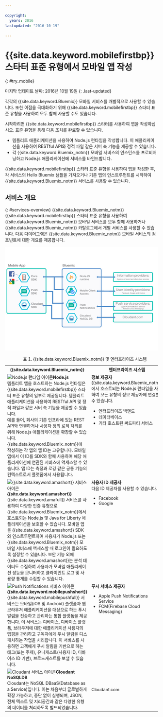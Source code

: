 ```yaml
---

copyright:
  years: 2016
lastupdated: "2016-10-19"

---
```


# {{site.data.keyword.mobilefirstbp}} 스타터 표준 유형에서 모바일 앱 작성
{: #try_mobile}

마지막 업데이트 날짜: 2016년 10월 19일
{: .last-updated}

각각의 {{site.data.keyword.Bluemix}} 모바일 서비스를 개별적으로 사용할 수 있습니다. 또한 이점을 극대화하기 위해 {{site.data.keyword.mobilefirstbp}} 스타터 표준 유형을 사용하여 모두 함께 사용할 수도 있습니다.

시작하려면 {{site.data.keyword.mobilefirstbp}} 스타터를 사용하여 앱을 작성하십시오. 표준 유형을 통해 다음 조치를 완료할 수 있습니다.

* 템플리트 애플리케이션을 사용하여 Node.js 런타임을 작성합니다. 이 애플리케이션을 사용하여 RESTful API와 정적 파일 같은 서버 측 기능을 제공할 수 있습니다. <!-- You can read more about operating this application in the Developing Mobile Backend section.-->
* 각 {{site.data.keyword.Bluemix_notm}} 모바일 서비스의 인스턴스를 프로비저닝하고 Node.js 애플리케이션에 서비스를 바인드합니다.

<!--
<img src="images/mf_boiler_icon.png" alt="Bluemix mobile services" width="500"> {{site.data.keyword.mobilefirstbp}} Starter boilerplate
-->

{{site.data.keyword.mobilefirstbp}} 스타터 표준 유형을 사용하여 앱을 작성한 후, 각 서비스의 Hello Bluemix 샘플을 가져오거나 기존 앱의 인스트루먼트를 시작하여 {{site.data.keyword.Bluemix_notm}} 서비스를 사용할 수 있습니다.


## 서비스 개요
{: #services-overview}
{{site.data.keyword.Bluemix_notm}} {{site.data.keyword.mobilefirstbp}} 스타터 표준 유형을 사용하여 {{site.data.keyword.Bluemix_notm}} 모바일 서비스를 모두 함께 사용하거나 {{site.data.keyword.Bluemix_notm}} 카탈로그에서 개별 서비스를 사용할 수 있습니다. 다음 다이어그램은 {{site.data.keyword.Bluemix_notm}} 모바일 서비스의 컴포넌트에 대한 개요를 제공합니다.

![{{site.data.keyword.Bluemix_notm}} 모바일 서비스 아키텍처](images/bms_architecture.jpg)

<table summary="이 표는 {{site.data.keyword.Bluemix_notm}} 모바일 서비스에 대해 설명합니다.">
<caption>표 1. {{site.data.keyword.Bluemix_notm}} 및 엔터프라이즈 시스템</caption>
<th>{{site.data.keyword.Bluemix_notm}}</th>
<th>엔터프라이즈 시스템</th>
<tr>
<td> <img src="images/i_js_64.png" alt="Node.js 런타임 아이콘"><b>Node.js</b> <br/> 템플리트 앱을 호스트하는 Node.js 런타임은 {{site.data.keyword.mobilefirstbp}} 스타터 표준 유형의 일부로 제공됩니다. 템플리트 애플리케이션을 사용하여 RESTful API 및 정적 파일과 같은 서버 측 기능을 제공할 수 있습니다. <br/>예를 들어, 회사의 기존 인프라에 있는 REST API와 연결하거나 사용자 정의 로직 처리를 위해 Node.js 애플리케이션을 확장할 수 있습니다. {{site.data.keyword.Bluemix_notm}}에 작성하는 각 앱의 앱 ID는 고유합니다. 모바일 앱에서 이 ID를 SDK와 함께 사용하여 해당 애플리케이션에 연관된 서비스에 액세스할 수 있습니다. 앱 ID는 측정과 로깅 같은 공통 기능의 컨텍스트로서 플랫폼에서 사용됩니다.
<!--You can read more about operating this application in the "Developing Mobile Backend" section.--></td>
<td valign="top"><b>정보 제공자</b> <br/>{{site.data.keyword.Bluemix_notm}}에서 호스트되는 Node.js 런타임을 사용하여 모든 유형의 정보 제공자에 연결할 수 있습니다.
<ul>
	<li>엔터프라이즈 백엔드</li>
	<li>데이터베이스 </li>
	<li>기타 호스트된 써드파티 서비스 </li>
</ul>
</td>
</tr>
<tr>
<td><img src="images/catalog_icons-05.png" alt="{{site.data.keyword.amashort}} 서비스 아이콘"> <b>{{site.data.keyword.amashort}}</b><br/>{{site.data.keyword.amafull}} 서비스를 사용하여 다양한 인증 유형으로 {{site.data.keyword.Bluemix_notm}}에서 호스트되는 Node.js 및 Java for Liberty 애플리케이션을 보호할 수 있습니다. 모바일 앱을 {{site.data.keyword.amashort}} SDK와 인스트루먼트하여 사용자가 Node.js 또는 {{site.data.keyword.Bluemix_notm}} 모바일 서비스에 액세스할 때 로그인이 필요하도록 설정할 수 있습니다. 보안 기능 외에 {{site.data.keyword.amashort}}는 분석 데이터도 수집하여 사용자가 모바일 애플리케이션 성능을 모니터하고 클라이언트 로그 및 사용량 통계를 수집할 수 있습니다. </td>
<td valign="top"><b>사용자 ID 제공자</b> <br/>다음 ID 제공자를 사용할 수 있습니다. <ul><li>Facebook</li><li>Google</li></ul></td>
</tr>
<tr>
<td><img src="images/catalog_icons-09.png" alt="Push Notifications 서비스 아이콘"> <b>{{site.data.keyword.mobilepushshort}}</b><br/>{{site.data.keyword.mobilepushfull}} 서비스는 모바일(iOS 및 Android) 플랫폼과 웹 브라우저 애플리케이션을 대상으로 하는 푸시 알림을 전송하고 관리하는 통합 플랫폼을 제공합니다. 이 서비스는 디바이스, 디바이스 플랫폼, 브라우저에 대한 애플리케이션 사용자의 맵핑을 관리하고 구독자에게 푸시 알림을 디스패치하는 작업을 처리합니다. 이 서비스를 사용하면 고객에게 푸시 알림을 기반으로 하는 태그(또는 주제), 유니캐스트(사용자 ID, 디바이스 ID 기반), 브로드캐스트를 보낼 수 있습니다. </td>
<td valign="top"><b>푸시 서비스 제공자</b><ul><li>Apple Push Notifications Service</li><li>FCM(Firebase Cloud Messaging)</li></ul></td>
</tr>
<tr>
<td><img src="images/cloudant64.png" alt="Cloudant 서비스 아이콘"><b>Cloudant NoSQLDB</b><br/> Cloudant는 NoSQL DBaaS(Database as a Service)입니다. 이는 처음부터 글로벌하게 확장 가능하고, 중단 없이 실행되며, JSON, 전체 텍스트 및 지리공간과 같은 다양한 유형의 데이터를 처리하도록 빌드되었습니다. </td>
<td>Cloudant.com</td>
</tr>
</table>
